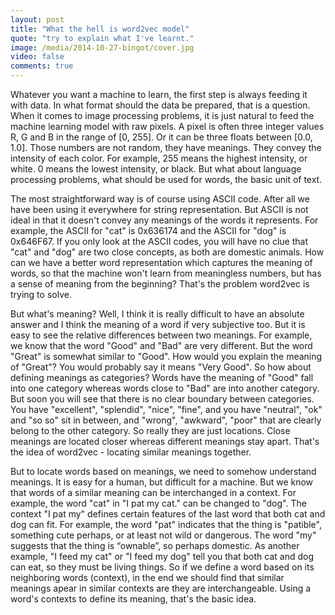 ```yaml
---
layout: post
title: "What the hell is word2vec model"
quote: "try to explain what I've learnt."
image: /media/2014-10-27-bingot/cover.jpg
video: false
comments: true
---
```


Whatever you want a machine to learn, the first step is always feeding it with data. In what format should the data be prepared, that is a question. When it comes to image processing problems, it is just natural to feed the machine learning model with raw pixels. A pixel is often three integer values R, G and B in the range of [0, 255]. Or it can be three floats between [0.0, 1.0]. Those numbers are not random, they have meanings. They convey the intensity of each color. For example, 255 means the highest intensity, or white. 0 means the lowest intensity, or black. But what about language processing problems, what should be used for words, the basic unit of text.

The most straightforward way is of course using ASCII code. After all we have been using it everywhere for string representation. But ASCII is not ideal in that it doesn't convey any meanings of the words it represents. For example, the ASCII for "cat" is 0x636174 and the ASCII for "dog" is 0x646F67. If you only look at the ASCII codes, you will have no clue that "cat" and "dog" are two close concepts, as both are domestic animals. How can we have a better word representation which captures the meaning of words, so that the machine won't learn from meaningless numbers, but has a sense of meaning from the beginning? That's the problem word2vec is trying to solve.

But what's meaning? Well, I think it is really difficult to have an absolute answer and I think the meaning of a word if very subjective too. But it is easy to see the relative differences between two meanings. For example, we know that the word "Good" and "Bad" are very different. But the word "Great" is somewhat similar to "Good". How would you explain the meaning of "Great"? You would probably say it means "Very Good". So how about defining meanings as categories? Words have the meaning of "Good" fall into one category whereas words close to "Bad" are into another category. But soon you will see that there is no clear boundary between categories. You have "excellent", "splendid", "nice", "fine", and you have "neutral", "ok" and "so so" sit in between, and "wrong", "awkward", "poor" that are clearly belong to the other category. So really they are just locations. Close meanings are located closer whereas different meanings stay apart. That's the idea of word2vec - locating similar meanings together.

But to locate words based on meanings, we need to somehow understand meanings. It is easy for a human, but difficult for a machine. But we know that words of a similar meaning can be interchanged in a context. For example, the word "cat" in "I pat my cat." can be changed to "dog". The context "I pat my" defines certain features of the last word that both cat and dog can fit. For example, the word "pat" indicates that the thing is "patible", something cute perhaps, or at least not wild or dangerous. The word "my" suggests that the thing is “ownable”, so perhaps domestic. As another example, "I feed my cat" or "I feed my dog" tell you that both cat and dog can eat, so they must be living things. So if we define a word based on its neighboring words (context), in the end we should find that similar meanings apear in similar contexts are they are interchangeable. Using a word's contexts to define its meaning, that's the basic idea.
